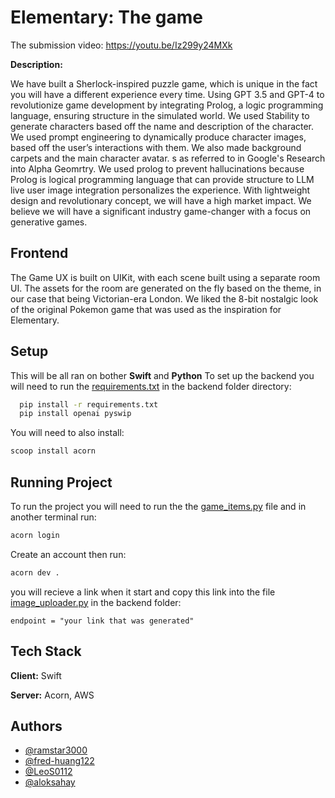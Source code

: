 
# Elementary: The game

The submission video: https://youtu.be/Iz299y24MXk

**Description:** 

We have built a Sherlock-inspired puzzle game, which is unique in the fact you will have a different experience every time. Using GPT 3.5 and GPT-4 to revolutionize game development by integrating Prolog, a logic programming language, ensuring structure in the simulated world. We used Stability to generate characters based off the name and description of the character. We used prompt engineering to dynamically produce character images, based off the user’s interactions with them. We also made background carpets and the main character avatar. s as referred to in Google's Research into Alpha Geomrtry. We used prolog to prevent hallucinations because Prolog is logical programming language that can provide structure to LLM live user image integration personalizes the experience. With lightweight design and revolutionary concept, we will have a high market impact. We believe we will have a significant industry game-changer with a focus on generative games.

## Frontend

The Game UX is built on UIKit, with each scene built using a separate room UI. The assets for the room are generated on the fly based on the theme, in our case that being Victorian-era London. We liked the 8-bit nostalgic look of the original Pokemon game that was used as the inspiration for Elementary.

## Setup
This will be all ran on bother **Swift** and **Python**
To set up the backend you will need to run the [requirements.txt](/backend/requirements.txt) in the backend folder directory:

```bash
  pip install -r requirements.txt
  pip install openai pyswip
```

You will need to also install:

```bash
scoop install acorn
```

## Running Project

To run the project you will need to run the the [game_items.py](/backend/game_items.py) file and in another terminal run: 

```bash
acorn login
```
Create an account then run:

```bash
acorn dev .
```

you will recieve a link when it start and copy this link into the file [image_uploader.py](/backend/image_uploader.py) in the backend folder: 

```
endpoint = "your link that was generated"
```

## Tech Stack

**Client:** Swift

**Server:** Acorn, AWS

## Authors

- [@ramstar3000](https://www.github.com/ramstar3000)
- [@fred-huang122](https://www.github.com/fred-huang122)
- [@LeoS0112](https://www.github.com/LeoS0112)
- [@aloksahay](https://www.github.com/aloksahay)
